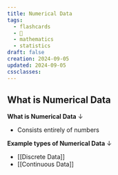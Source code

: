 ```yaml
---
title: Numerical Data
tags:
  - flashcards
  - 🌱
  - mathematics
  - statistics
draft: false
creation: 2024-09-05
updated: 2024-09-05
cssclasses: 
---
```

## What is Numerical Data

**What is Numerical Data**
↓
- Consists entirely of numbers
<!--SR:!2025-01-01,16,290-->

**Example types of Numerical Data**
↓
- [[Discrete Data]]
- [[Continuous Data]]
<!--SR:!2024-12-31,15,290-->
